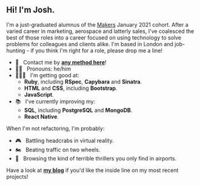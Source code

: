 ## Hi! I'm Josh.

I'm a just-graduated alumnus of the [Makers](https://makers.tech/) January 2021 cohort. After a varied career in marketing, aerospace and latterly sales, I've coalesced the best of those roles into a career focused on using technology to solve problems for colleagues and clients alike. I'm based in London and job-hunting - if you think I'm right for a role, please drop me a line!

- 📨&nbsp;&nbsp;&nbsp;Contact me by [**any method here**](https://www.linkedin.com/in/joshsinyor/detail/contact-info/)!
- 👨🏻&nbsp;&nbsp;&nbsp;Pronouns: he/him
- 🧑🏻‍💻&nbsp;&nbsp;&nbsp;I'm getting good at:
  - **Ruby**, including **RSpec**, **Capybara** and **Sinatra**.
  - **HTML** and **CSS**, including **Bootstrap**.
  - **JavaScript**.
- 📚&nbsp;&nbsp;&nbsp;I've currently improving my:
  - **SQL**, including **PostgreSQL** and **MongoDB**.
  - **React Native**.

When I'm not refactoring, I'm probably:

- 🎮&nbsp;&nbsp;&nbsp;Battling headcrabs in virtual reality.
- 🏍️&nbsp;&nbsp;&nbsp;Beating traffic on two wheels.
- 📖&nbsp;&nbsp;&nbsp;Browsing the kind of terrible thrillers you only find in airports.

Have a look at [**my blog**](https://joshsinyor.github.io/) if you'd like the inside line on my most recent projects!
